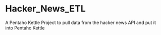 # Hacker_News_ETL
A Pentaho Kettle Project to pull data from the hacker news API and put it into Pentaho Kettle
